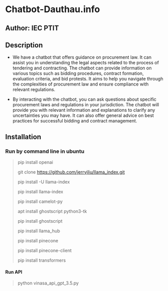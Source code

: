 # Chatbot-Dauthau.info
## Author: IEC PTIT
## Description
- We have a chatbot that offers guidance on procurement law. It can assist you in understanding the legal aspects related to the process of tendering and contracting. The chatbot can provide information on various topics such as bidding procedures, contract formation, evaluation criteria, and bid protests. It aims to help you navigate through the complexities of procurement law and ensure compliance with relevant regulations.

- By interacting with the chatbot, you can ask questions about specific procurement laws and regulations in your jurisdiction. The chatbot will provide you with relevant information and explanations to clarify any uncertainties you may have. It can also offer general advice on best practices for successful bidding and contract management.
## Installation
### Run by command line in ubuntu

> pip install openai
> 
> git clone https://github.com/jerryjliu/llama_index.git
> 
> pip install -U llama-index
> 
> pip install llama-index
> 
> pip install camelot-py
> 
> apt install ghostscript python3-tk
> 
> pip install ghostscript
> 
> pip install llama_hub
> 
> pip install pinecone
> 
> pip install pinecone-client
> 
> pip install transformers
> 

#### **Run API**
> python vinasa_api_gpt_3.5.py








